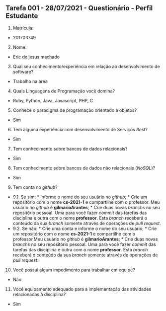 ## Tarefa 001 - 28/07/2021 - Questionário - Perfil Estudante

1. Matrícula: 
- 201703749
2. Nome: 
- Eric de jesus machado
3. Qual seu conhecimento/experiência em relação ao desenvolvimento de software? 
- Trabalho na área
4. Quais Linguagens de Programação você domina?
- Ruby, Python, Java, Javascript, PHP, C
5. Conhece o paradigma de programação orientado a objetos?
- Sim
6. Tem alguma experiência com desenvolvimento de Serviços _Rest_?
- Sim
7. Tem conhecimento sobre bancos de dados relacionais?
- Sim
8. Tem conhecimento sobre bancos de dados não relacionais (_NoSQL_)?
- Sim
9. Tem conta no _github_?

- 9.1.  Se sim:
      * Informe o nome do seu usuário no _github_;
      * Crie um repositório com o nome **cs-2021-1** e compartilhe com o professor. Meu usuário no _github_ é **gilmarioArantes**;
      * Crie duas novas _branchs_ no seu repositório pessoal. Uma para você fazer _commit_ das tarefas das disciplina e outra com o nome **professor**. Esta _branch_ receberá o conteúdo da sua _branch_ somente através de operações de _pull request_.
- 9.2.  Se não:
      *  Crie uma conta e informe o nome do seu usuário;
      *  Crie um repositório com o nome **cs-2021-1** e compartilhe com o professor.Meu usuário no _github_ é **gilmarioArantes**;
      * Crie duas novas _branchs_ no seu repositório pessoal. Uma para você fazer _commit_ das tarefas das disciplina e outra com o nome **professor**. Esta _branch_ receberá o conteúdo da sua _branch_ somente através de operações de _pull request_.
10. Você possui algum impedimento para trabalhar em equipe?
- Não
11. Você equipamento adequado para a implementação das atividades relacionadas à disciplina?
- Sim